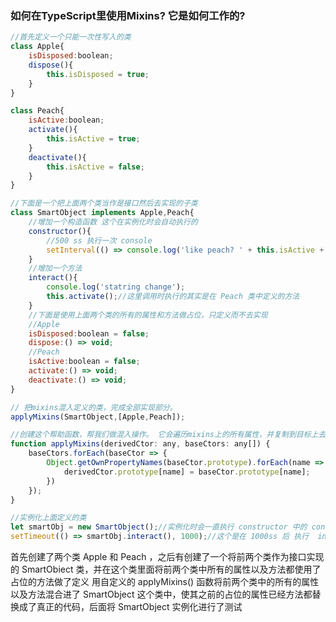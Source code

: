 ### 如何在TypeScript里使用Mixins? 它是如何工作的?

```javascript
//首先定义一个只能一次性写入的类
class Apple{
    isDisposed:boolean;
    dispose(){
        this.isDisposed = true;
    }
}

class Peach{
    isActive:boolean;
    activate(){
        this.isActive = true;
    }
    deactivate(){
        this.isActive = false;
    }
}

//下面是一个把上面两个类当作是接口然后去实现的子类
class SmartObject implements Apple,Peach{
    //增加一个构造函数 这个在实例化时会自动执行的
    constructor(){
        //500 ss 执行一次 console
        setInterval(() => console.log('like peach? ' + this.isActive + 'like Apple? ' + this.isDisposed),500);
    }
    //增加一个方法
    interact(){
        console.log('statring change');
        this.activate();//这里调用时执行的其实是在 Peach 类中定义的方法
    }
    //下面是使用上面两个类的所有的属性和方法做占位，只定义而不去实现
    //Apple
    isDisposed:boolean = false;
    dispose:() => void;
    //Peach
    isActive:boolean = false;
    activate:() => void;
    deactivate:() => void;
}

// 把mixins混入定义的类，完成全部实现部分。
applyMixins(SmartObject,[Apple,Peach]);

//创建这个帮助函数，帮我们做混入操作。 它会遍历mixins上的所有属性，并复制到目标上去，把之前的占位属性替换成真正的实现代码。
function applyMixins(derivedCtor: any, baseCtors: any[]) {
    baseCtors.forEach(baseCtor => {
        Object.getOwnPropertyNames(baseCtor.prototype).forEach(name => {
            derivedCtor.prototype[name] = baseCtor.prototype[name];
        })
    });
}

//实例化上面定义的类
let smartObj = new SmartObject();//实例化时会一直执行 constructor 中的 console
setTimeout(() => smartObj.interact(), 1000);//这个是在 1000ss 后 执行  interact() - this.activate() - this.isActive = true;
```

首先创建了两个类 Apple 和 Peach ，之后有创建了一个将前两个类作为接口实现的 SmartObiect 类，并在这个类里面将前两个类中所有的属性以及方法都使用了占位的方法做了定义
用自定义的 applyMixins() 函数将前两个类中的所有的属性以及方法混合进了 SmartObject 这个类中，使其之前的占位的属性已经方法都替换成了真正的代码，后面将 SmartObject 实例化进行了测试
